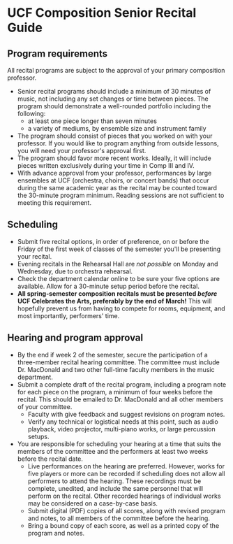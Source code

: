 # UCF Composition Senior Recital Guide

## Program requirements

All recital programs are subject to the approval of your primary composition professor.

- Senior recital programs should include a minimum of 30 minutes of music, not including any set changes or time between pieces. The program should demonstrate a well-rounded portfolio including the following:
	- at least one piece longer than seven minutes
	- a variety of mediums, by ensemble size and instrument family
- The program should consist of pieces that you worked on with your professor. If you would like to program anything from outside lessons, you will need your professor's approval first.
- The program should favor more recent works. Ideally, it will include pieces written exclusively during your time in Comp III and IV.
- With advance approval from your professor, performances by large ensembles at UCF (orchestra, choirs, or concert bands) that occur during the same academic year as the recital may be counted toward the 30-minute program minimum. Reading sessions are not sufficient to meeting this requirement.

## Scheduling

- Submit five recital options, in order of preference, on or before the Friday of the first week of classes of the semester you'll be presenting your recital.
- Evening recitals in the Rehearsal Hall are _not possible_ on Monday and Wednesday, due to orchestra rehearsal.
- Check the department calendar online to be sure your five options are available. Allow for a 30-minute setup period before the recital.
- **All spring-semester composition recitals must be presented _before_ UCF Celebrates the Arts, preferably by the end of March!** This will hopefully prevent us from having to compete for rooms, equipment, and most importantly, performers' time.

## Hearing and program approval

- By the end if week 2 of the semester, secure the participation of a three-member recital hearing committee. The committee must include Dr. MacDonald and two other full-time faculty members in the music department.
- Submit a complete draft of the recital program, including a program note for each piece on the program, a minimum of four weeks before the recital. This should be emailed to Dr. MacDonald and all other members of your committee.
	- Faculty with give feedback and suggest revisions on program notes.
	- Verify any technical or logistical needs at this point, such as audio playback, video projector, multi-piano works, or large percussion setups.
- You are responsible for scheduling your hearing at a time that suits the members of the committee and the performers at least two weeks before the recital date.
	- Live performances on the hearing are preferred. However, works for five players or more can be recorded if scheduling does not allow all performers to attend the hearing. These recordings must be complete, unedited, and include the same personnel that will perform on the recital. Other recorded hearings of individual works may be considered on a case-by-case basis.
	- Submit digital (PDF) copies of all scores, along with revised program and notes, to all members of the committee before the hearing.
	- Bring a bound copy of each score, as well as a printed copy of the program and notes.
